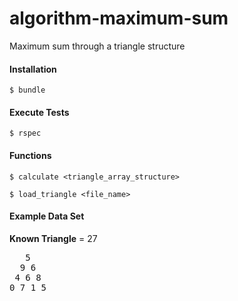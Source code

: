 algorithm-maximum-sum
=====================

Maximum sum through a triangle structure

#### Installation

    $ bundle

#### Execute Tests

    $ rspec

#### Functions

    $ calculate <triangle_array_structure>

    $ load_triangle <file_name>

#### Example Data Set

**Known Triangle** = 27
<pre>
   5
  9 6
 4 6 8
0 7 1 5
</pre>

